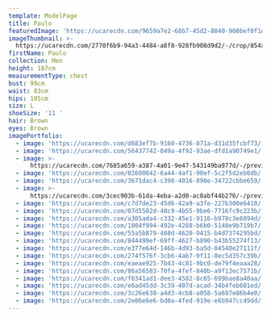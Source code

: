 ```yaml
---
template: ModelPage
title: Paulo
featuredImage: 'https://ucarecdn.com/9659a7e2-68b7-45d2-8840-9086ef0f1da3/'
imageThumbnail: >-
  https://ucarecdn.com/2770f6b9-94a3-4484-a8f8-928fb908d9d2/-/crop/854x1227/351,163/-/preview/
firstName: Paulo
collection: Men
height: 187cm
measurementType: chest
bust: 99cm
waist: 83cm
hips: 105cm
size: L
shoeSize: '11 '
hair: Brown
eyes: Brown
imagePortfolio:
  - image: 'https://ucarecdn.com/d683ef7b-9160-4736-871a-d31d35fcbf73/'
  - image: 'https://ucarecdn.com/56437742-049a-4f92-93ae-dfd1a90749e1/'
  - image: >-
      https://ucarecdn.com/7685a659-a387-4a01-9e47-543149ba977d/-/preview/-/rotate/90/
  - image: 'https://ucarecdn.com/02600042-6a44-4af1-90ef-5c2f5d2eb0db/'
  - image: 'https://ucarecdn.com/3671dac4-c398-4016-890e-34722cbbe659/'
  - image: >-
      https://ucarecdn.com/3cec903b-61da-4eba-a2d0-ac8abf44b270/-/preview/-/rotate/90/
  - image: 'https://ucarecdn.com/c7d7de23-45d6-42a9-a3fe-227b300e6410/'
  - image: 'https://ucarecdn.com/07d5502d-40c9-4b55-9be6-7716fc9c223b/'
  - image: 'https://ucarecdn.com/a305ada4-c332-45e1-9116-b978c3e6894d/'
  - image: 'https://ucarecdn.com/1804f994-492e-4288-b6b0-5140e9b719b7/'
  - image: 'https://ucarecdn.com/55a5b879-468d-4620-9415-b4d7374295bd/'
  - image: 'https://ucarecdn.com/844499ef-69ff-4627-b890-b43b55274f13/'
  - image: 'https://ucarecdn.com/e377e64d-146b-4d93-ba5d-04548e27111f/'
  - image: 'https://ucarecdn.com/274f576f-3cb6-4ab7-9f11-8ec5d357c39b/'
  - image: 'https://ucarecdn.com/eaeae925-7b43-4c81-9bc0-de79f4eaaa28/'
  - image: 'https://ucarecdn.com/86a56583-70fa-4fef-840b-a9f13ec7571b/'
  - image: 'https://ucarecdn.com/f6341ad1-dee3-4582-8c65-699bae8a40aa/'
  - image: 'https://ucarecdn.com/e6ad45dd-3c39-407d-acad-34b4feb601ed/'
  - image: 'https://ucarecdn.com/3c26e630-a4d3-4cb8-a058-5a697e86b4e0/'
  - image: 'https://ucarecdn.com/2e86e6e6-bd0a-4fed-919e-e6b947cc49dd/'
---
```


